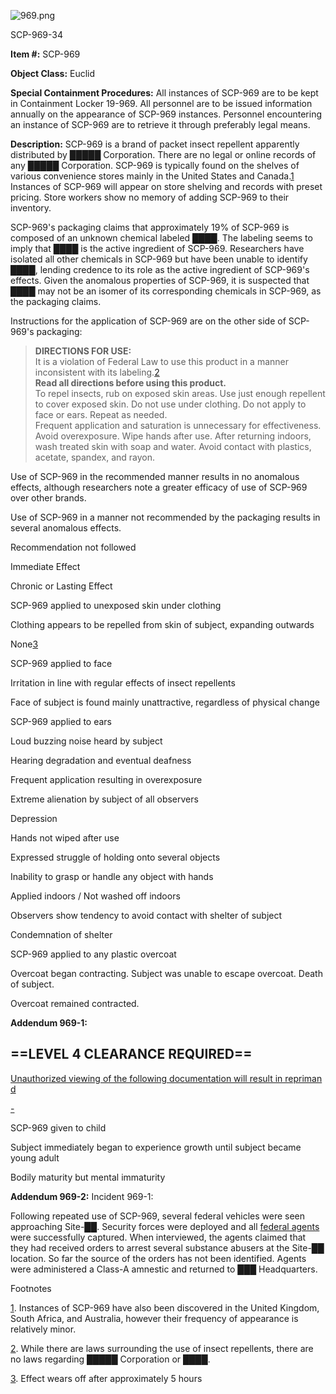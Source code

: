 ![969.png](http://scp-wiki.wdfiles.com/local--files/scp-969/969.png)

SCP-969-34

**Item #:** SCP-969

**Object Class:** Euclid

**Special Containment Procedures:** All instances of SCP-969 are to be kept in Containment Locker 19-969. All personnel are to be issued information annually on the appearance of SCP-969 instances. Personnel encountering an instance of SCP-969 are to retrieve it through preferably legal means.

**Description:** SCP-969 is a brand of packet insect repellent apparently distributed by █████ Corporation. There are no legal or online records of any █████ Corporation. SCP-969 is typically found on the shelves of various convenience stores mainly in the United States and Canada.[1](javascript:;) Instances of SCP-969 will appear on store shelving and records with preset pricing. Store workers show no memory of adding SCP-969 to their inventory.

SCP-969's packaging claims that approximately 19% of SCP-969 is composed of an unknown chemical labeled ████. The labeling seems to imply that ████ is the active ingredient of SCP-969. Researchers have isolated all other chemicals in SCP-969 but have been unable to identify ████, lending credence to its role as the active ingredient of SCP-969's effects. Given the anomalous properties of SCP-969, it is suspected that ████ may not be an isomer of its corresponding chemicals in SCP-969, as the packaging claims.

Instructions for the application of SCP-969 are on the other side of SCP-969's packaging:

> **DIRECTIONS FOR USE:**  
> It is a violation of Federal Law to use this product in a manner inconsistent with its labeling.[2](javascript:;)  
> **Read all directions before using this product.**  
> To repel insects, rub on exposed skin areas. Use just enough repellent to cover exposed skin. Do not use under clothing. Do not apply to face or ears. Repeat as needed.  
> Frequent application and saturation is unnecessary for effectiveness. Avoid overexposure. Wipe hands after use. After returning indoors, wash treated skin with soap and water. Avoid contact with plastics, acetate, spandex, and rayon.

Use of SCP-969 in the recommended manner results in no anomalous effects, although researchers note a greater efficacy of use of SCP-969 over other brands.

Use of SCP-969 in a manner not recommended by the packaging results in several anomalous effects.

Recommendation not followed

Immediate Effect

Chronic or Lasting Effect

SCP-969 applied to unexposed skin under clothing

Clothing appears to be repelled from skin of subject, expanding outwards

None[3](javascript:;)

SCP-969 applied to face

Irritation in line with regular effects of insect repellents

Face of subject is found mainly unattractive, regardless of physical change

SCP-969 applied to ears

Loud buzzing noise heard by subject

Hearing degradation and eventual deafness

Frequent application resulting in overexposure

Extreme alienation by subject of all observers

Depression

Hands not wiped after use

Expressed struggle of holding onto several objects

Inability to grasp or handle any object with hands

Applied indoors / Not washed off indoors

Observers show tendency to avoid contact with shelter of subject

Condemnation of shelter

SCP-969 applied to any plastic overcoat

Overcoat began contracting. Subject was unable to escape overcoat. Death of subject.

Overcoat remained contracted.

**Addendum 969-1:**

\==LEVEL 4 CLEARANCE REQUIRED==
-------------------------------

[Unauthorized viewing of the following documentation will result in reprimand](javascript:;)

[\-](javascript:;)

SCP-969 given to child

Subject immediately began to experience growth until subject became young adult

Bodily maturity but mental immaturity

**Addendum 969-2:** Incident 969-1:

Following repeated use of SCP-969, several federal vehicles were seen approaching Site-██. Security forces were deployed and all [federal agents](/unusual-incidents-unit-hub) were successfully captured. When interviewed, the agents claimed that they had received orders to arrest several substance abusers at the Site-██ location. So far the source of the orders has not been identified. Agents were administered a Class-A amnestic and returned to ███ Headquarters.

Footnotes

[1](javascript:;). Instances of SCP-969 have also been discovered in the United Kingdom, South Africa, and Australia, however their frequency of appearance is relatively minor.

[2](javascript:;). While there are laws surrounding the use of insect repellents, there are no laws regarding █████ Corporation or ████.

[3](javascript:;). Effect wears off after approximately 5 hours